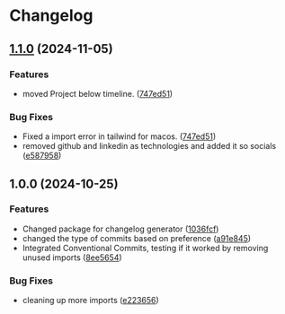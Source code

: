 # Changelog

## [1.1.0](https://github.com/rahulsinghpython/personal-website/compare/v1.0.0...v1.1.0) (2024-11-05)


### Features

* moved Project below timeline. ([747ed51](https://github.com/rahulsinghpython/personal-website/commit/747ed51d28e4cc8eb8b74cd0db018b4e0e0e2955))


### Bug Fixes

* Fixed a import error in tailwind for macos. ([747ed51](https://github.com/rahulsinghpython/personal-website/commit/747ed51d28e4cc8eb8b74cd0db018b4e0e0e2955))
* removed github and linkedin as technologies and added it so socials ([e587958](https://github.com/rahulsinghpython/personal-website/commit/e587958db8613c25a9d0b8e65bbe9d0fa5ebe884))

## 1.0.0 (2024-10-25)


### Features

* Changed package for changelog generator ([1036fcf](https://github.com/rahulsinghpython/personal-website/commit/1036fcfb66ba6c8dee661daa580273ead6786184))
* changed the type of commits based on preference ([a91e845](https://github.com/rahulsinghpython/personal-website/commit/a91e8451a55bc8dacf6d29298557a675d7249861))
* Integrated Conventional Commits, testing if it worked by removing unused imports ([8ee5654](https://github.com/rahulsinghpython/personal-website/commit/8ee5654632d02ddb68f9114c3db202de8b6a5656))


### Bug Fixes

* cleaning up more imports ([e223656](https://github.com/rahulsinghpython/personal-website/commit/e223656e380c62be0d3a8f4223c321d40c2719b6))

